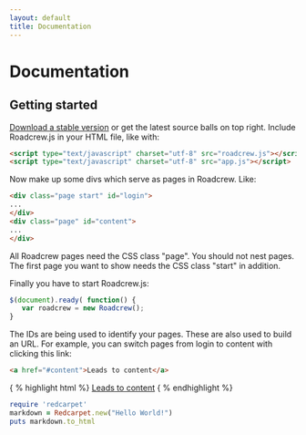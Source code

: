 ```yaml
---
layout: default
title: Documentation
---
```


Documentation
=============

Getting started
---------------

[Download a stable version](https://github.com/grobmeier/Roadcrew.js/downloads) or get the latest source balls on
top right. Include Roadcrew.js in your HTML file, like with:

```html
<script type="text/javascript" charset="utf-8" src="roadcrew.js"></script>
<script type="text/javascript" charset="utf-8" src="app.js"></script>
```

Now make up some divs which serve as pages in Roadcrew. Like:

```html
<div class="page start" id="login">
...
</div>
<div class="page" id="content">
...
</div>
```

All Roadcrew pages need the CSS class "page". You should not nest pages. The first page you want to show needs the CSS
class "start" in addition.

Finally you have to start Roadcrew.js:

```javascript
$(document).ready( function() {
   var roadcrew = new Roadcrew();
}
```

The IDs are being used to identify your pages. These are also used to build an URL. For example, you can
switch pages from login to content with clicking this link:

```html
<a href="#content">Leads to content</a>
```

{ % highlight html %}
<a href="#content">Leads to content</a>
{ % endhighlight %}

```ruby
require 'redcarpet'
markdown = Redcarpet.new("Hello World!")
puts markdown.to_html
```